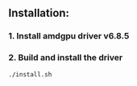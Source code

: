 ## Installation:

### 1. Install amdgpu driver v6.8.5
### 2. Build and install the driver
```bash
./install.sh
```
